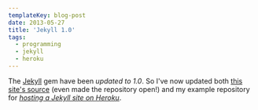 ```yaml
---
templateKey: blog-post
date: 2013-05-27
title: 'Jekyll 1.0'
tags:
  - programming
  - jekyll
  - heroku
---
```


The [Jekyll](http://jekyllrb.com) gem have been _updated to 1.0_. So I've now updated both [this site's source](https://github.com/himynameisjonas/jonas.brusman.se) (even made the repository open!) and my example repository for [_hosting a Jekyll site on Heroku_](/2012-07-22-jekyll-heroku-unicorn).
